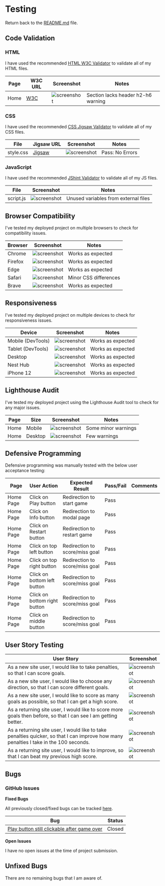# Testing

Return back to the [README.md](README.md) file.


## Code Validation

### HTML

I have used the recommended [HTML W3C Validator](https://validator.w3.org) to validate all of my HTML files.

| Page | W3C URL | Screenshot | Notes |
| --- | --- | --- | --- |
| Home | [W3C](https://validator.w3.org/nu/?doc=https%3A%2F%2FJoshuaCarroll1.github.io%2FShootout-Time%2Findex.html) | ![screenshot](documentation/html-validation-home.png) | Section lacks header h2-h6 warning |

### CSS

I have used the recommended [CSS Jigsaw Validator](https://jigsaw.w3.org/css-validator) to validate all of my CSS files.


| File | Jigsaw URL | Screenshot | Notes |
| --- | --- | --- | --- |
| style.css | [Jigsaw](https://jigsaw.w3.org/css-validator/validator?uri=https%3A%2F%2FJoshuaCarroll1.github.io%2FShootout-Time) | ![screenshot](documentation/css-validation-style.png) | Pass: No Errors |

### JavaScript

I have used the recommended [JShint Validator](https://jshint.com) to validate all of my JS files.

| File | Screenshot | Notes |
| --- | --- | --- |
| script.js | ![screenshot](documentation/js-validation-script.png) | Unused variables from external files |

## Browser Compatibility

I've tested my deployed project on multiple browsers to check for compatibility issues.

| Browser | Screenshot | Notes |
| --- | --- | --- |
| Chrome | ![screenshot](documentation/browser-chrome.png) | Works as expected |
| Firefox | ![screenshot](documentation/browser-firefox.png) | Works as expected |
| Edge | ![screenshot](documentation/browser-edge.png) | Works as expected |
| Safari | ![screenshot](documentation/browser-safari.png) | Minor CSS differences |
| Brave | ![screenshot](documentation/browser-brave.png) | Works as expected |

## Responsiveness

I've tested my deployed project on multiple devices to check for responsiveness issues.

| Device | Screenshot | Notes |
| --- | --- | --- |
| Mobile (DevTools) | ![screenshot](documentation/responsive-mobile.png) | Works as expected |
| Tablet (DevTools) | ![screenshot](documentation/responsive-tablet.png) | Works as expected |
| Desktop | ![screenshot](documentation/browser-chrome.png) | Works as expected |
| Nest Hub | ![screenshot](documentation/responsive-nesthub.png) | Works as expected |
| iPhone 12 | ![screenshot](documentation/responsive-iphone12.jpg) | Works as expected |



## Lighthouse Audit

I've tested my deployed project using the Lighthouse Audit tool to check for any major issues.

| Page | Size | Screenshot | Notes |
| --- | --- | --- | --- |
| Home | Mobile | ![screenshot](documentation/lighthouse-home-mobile.png) | Some minor warnings |
| Home | Desktop | ![screenshot](documentation/lighthouse-home-desktop.png) | Few warnings |

## Defensive Programming


Defensive programming was manually tested with the below user acceptance testing:

| Page | User Action | Expected Result | Pass/Fail | Comments |
| --- | --- | --- | --- | --- |
| Home Page | Click on Play button | Redirection to start game| Pass |  |
| Home Page | Click on Info button | Redirection to modal page | Pass | |    
| Home Page | Click on Restart button | Redirection to restart game| Pass |  |
| Home Page | Click on top left button | Redirection to score/miss goal | Pass |  |
| Home Page | Click on top right button | Redirection to score/miss goal | Pass |  |
| Home Page | Click on bottom left button | Redirection to score/miss goal | Pass |  |
| Home Page | Click on bottom right button | Redirection to score/miss goal | Pass |  |
| Home Page | Click on middle button | Redirection to score/miss goal | Pass |  |

## User Story Testing


| User Story | Screenshot |
| --- | --- |
| As a new site user, I would like to take penalties, so that I can score goals. | ![screenshot](documentation/feature02.png) |
| As a new site user, I would like to choose any direction, so that I can score different goals. | ![screenshot](documentation/feature01.png) |
| As a new site user, I would like to score as many goals as possible, so that I can get a high score. | ![screenshot](documentation/feature03.png) |
| As a returning site user, I would like to score more goals then before, so that I can see I am getting better. | ![screenshot](documentation/feature03.png) |
| As a returning site user, I would like to take penalties quicker, so that I can improve how many penalties I take in the 100 seconds. | ![screenshot](documentation/feature02.png) |
| As a returning site user, I would like to improve, so that I can beat my previous high score. | ![screenshot](documentation/feature03.png) |

## Bugs


### GitHub **Issues**


**Fixed Bugs**

All previously closed/fixed bugs can be tracked [here](https://github.com/JoshuaCarroll1/Shootout-Time/issues?q=is%3Aissue+is%3Aclosed).

| Bug | Status |
| --- | --- |
| [Play button still clickable after game over](https://github.com/JoshuaCarroll1/Shootout-Time/issues/1) | Closed |

**Open Issues**

I have no open issues at the time of project submission.

## Unfixed Bugs

There are no remaining bugs that I am aware of.
 